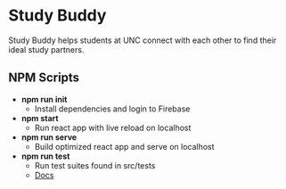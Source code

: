 # Study Buddy

Study Buddy helps students at UNC connect with each other to find their ideal study partners.

## NPM Scripts

- **npm run init**
  - Install dependencies and login to Firebase
- **npm start**
  - Run react app with live reload on localhost
- **npm run serve**
  - Build optimized react app and serve on localhost
- **npm run test**
  - Run test suites found in src/tests
  - [Docs](https://testing-library.com/docs/)
